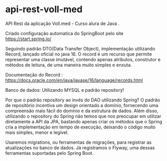 # api-rest-voll-med
API Rest da aplicação Voll.med - Curso alura de Java .

Criado configuração automatica do SpringBoot pelo site
https://start.spring.io/

Seguindo padrão DTO(Data Transfer Object), implementação utilizando Record, lançado oficial no java 16.
O record é um recurso que permite representar uma classe imutável, contendo apenas atributos, construtor e métodos de leitura, de uma maneira muito simples e enxuta.

Documentação do Record : https://docs.oracle.com/en/java/javase/16/language/records.html

Banco de dados: Utilizando MYSQL e padrão repository!

Por que o padrão repository ao invés do DAO utilizando Spring?
O padrão de repositório incentiva um design orientado a domínio, fornecendo uma compreensão mais fácil do domínio e da estrutura de dados. Além disso, utilizando o repository do Spring não temos que nos preocupar em utilizar diretamente a API da JPA, bastando apenas criar os métodos que o Spring cria a implementação em tempo de execução, deixando o código muito mais simples, menor e legível.

Usaremos migrations, ou ferramentas de migrações, para registrar as atualizações no banco de dados. Já registramos o Flyway, uma dessas ferramentas suportadas pelo Spring Boot.